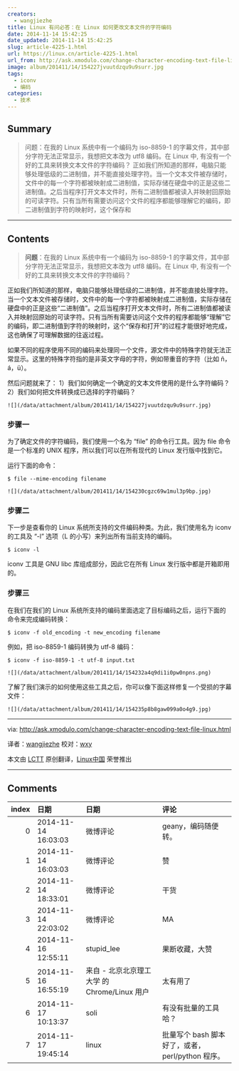 ```yaml
---
creators:
  - wangjiezhe
title: Linux 有问必答：在 Linux 如何更改文本文件的字符编码
date: 2014-11-14 15:42:25
date_updated: 2014-11-14 15:42:25
slug: article-4225-1.html
url: https://linux.cn/article-4225-1.html
url_from: http://ask.xmodulo.com/change-character-encoding-text-file-linux.html
image: album/201411/14/154227jvuutdzqu9u9surr.jpg
tags:
  - iconv
  - 编码
categories:
  - 技术
---
```


## Summary

> 问题：在我的 Linux 系统中有一个编码为 iso-8859-1 的字幕文件，其中部分字符无法正常显示，我想把文本改为 utf8 编码。在 Linux 中, 有没有一个好的工具来转换文本文件的字符编码？  正如我们所知道的那样，电脑只能够处理低级的二进制值，并不能直接处理字符。当一个文本文件被存储时，文件中的每一个字符都被映射成二进制值，实际存储在硬盘中的正是这些二进制值。之后当程序打开文本文件时，所有二进制值都被读入并映射回原始的可读字符。只有当所有需要访问这个文件的程序都能够理解它的编码，即二进制值到字符的映射时，这个保存和

***

<!-- more -->

## Contents

> 
> **问题**：在我的 Linux 系统中有一个编码为 iso-8859-1 的字幕文件，其中部分字符无法正常显示，我想把文本改为 utf8 编码。在 Linux 中, 有没有一个好的工具来转换文本文件的字符编码？
> 
> 
> 

正如我们所知道的那样，电脑只能够处理低级的二进制值，并不能直接处理字符。当一个文本文件被存储时，文件中的每一个字符都被映射成二进制值，实际存储在硬盘中的正是这些“二进制值”。之后当程序打开文本文件时，所有二进制值都被读入并映射回原始的可读字符。只有当所有需要访问这个文件的程序都能够“理解”它的编码，即二进制值到字符的映射时，这个“保存和打开”的过程才能很好地完成，这也确保了可理解数据的往返过程。

如果不同的程序使用不同的编码来处理同一个文件，源文件中的特殊字符就无法正常显示。这里的特殊字符指的是非英文字母的字符，例如带重音的字符（比如 ñ，á，ü）。

然后问题就来了： 1）我们如何确定一个确定的文本文件使用的是什么字符编码？ 2）我们如何把文件转换成已选择的字符编码？

`![](/data/attachment/album/201411/14/154227jvuutdzqu9u9surr.jpg)`

### 步骤一

为了确定文件的字符编码，我们使用一个名为 “file” 的命令行工具。因为 file 命令是一个标准的 UNIX 程序，所以我们可以在所有现代的 Linux 发行版中找到它。

运行下面的命令：

```shell
$ file --mime-encoding filename 
```

`![](/data/attachment/album/201411/14/154230cgzc69w1mul3p9bp.jpg)`

### 步骤二

下一步是查看你的 Linux 系统所支持的文件编码种类。为此，我们使用名为 iconv 的工具及 “-l” 选项（L 的小写）来列出所有当前支持的编码。

```shell
$ iconv -l 
```

iconv 工具是 GNU libc 库组成部分，因此它在所有 Linux 发行版中都是开箱即用的。

### 步骤三

在我们在我们的 Linux 系统所支持的编码里面选定了目标编码之后，运行下面的命令来完成编码转换：

```shell
$ iconv -f old_encoding -t new_encoding filename
```

例如，把 iso-8859-1 编码转换为 utf-8 编码：

```shell
$ iconv -f iso-8859-1 -t utf-8 input.txt 
```

`![](/data/attachment/album/201411/14/154232a4q9di1i0pw0npns.png)`

了解了我们演示的如何使用这些工具之后，你可以像下面这样修复一个受损的字幕文件：

`![](/data/attachment/album/201411/14/154235p8b8gaw099a0o4g9.jpg)`

---

via: <http://ask.xmodulo.com/change-character-encoding-text-file-linux.html>

译者：[wangjiezhe](https://github.com/wangjiezhe) 校对：[wxy](https://github.com/wxy)

本文由 [LCTT](https://github.com/LCTT/TranslateProject) 原创翻译，[Linux中国](https://linux.cn/) 荣誉推出

***

## Comments

|   index | 日期                | 日期                                         | 评论                                             |
|--------:|:--------------------|:---------------------------------------------|:-------------------------------------------------|
|       0 | 2014-11-14 16:03:03 | 微博评论                                     | geany，编码随便转。                              |
|       1 | 2014-11-14 16:03:03 | 微博评论                                     | 赞                                               |
|       2 | 2014-11-14 18:33:01 | 微博评论                                     | 干货                                             |
|       3 | 2014-11-14 22:03:02 | 微博评论                                     | MA                                               |
|       4 | 2014-11-16 12:55:11 | stupid_lee                                   | 果断收藏，大赞                                   |
|       5 | 2014-11-16 16:55:19 | 来自 - 北京北京理工大学 的 Chrome/Linux 用户 | 太有用了                                         |
|       6 | 2014-11-17 10:13:37 | soli                                         | 有没有批量的工具哈？                             |
|       7 | 2014-11-17 19:45:14 | linux                                        | 批量写个 bash 脚本好了，或者，perl/python 程序。 |
